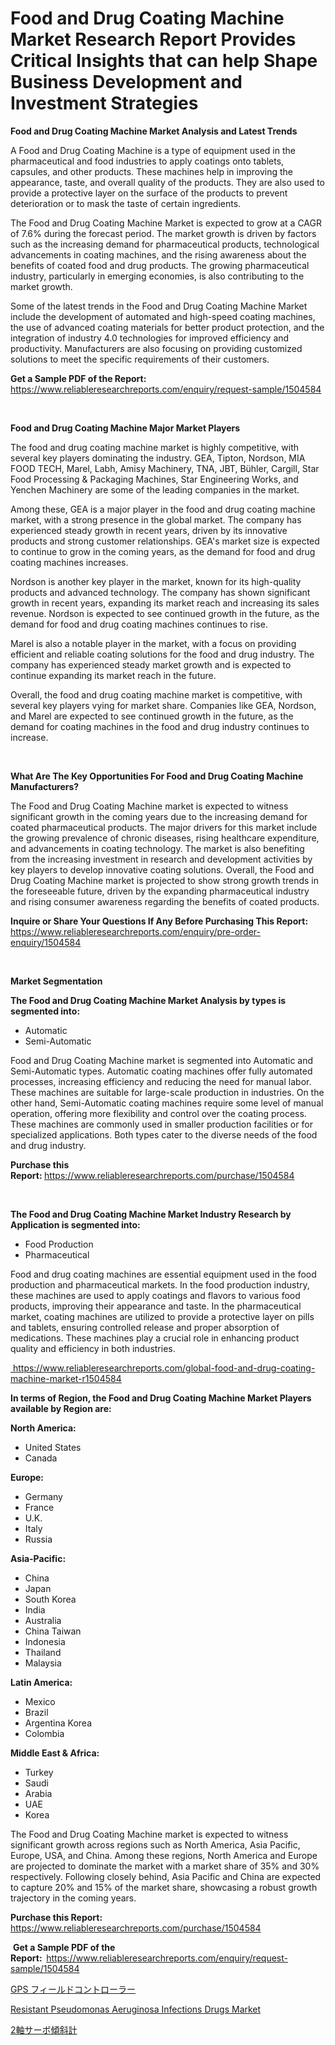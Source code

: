 <p><h1>Food and Drug Coating Machine Market Research Report Provides Critical Insights that can help Shape Business Development and Investment Strategies</h1></p><p><strong>Food and Drug Coating Machine Market Analysis and Latest Trends</strong></p>
<p><p>A Food and Drug Coating Machine is a type of equipment used in the pharmaceutical and food industries to apply coatings onto tablets, capsules, and other products. These machines help in improving the appearance, taste, and overall quality of the products. They are also used to provide a protective layer on the surface of the products to prevent deterioration or to mask the taste of certain ingredients.</p><p>The Food and Drug Coating Machine Market is expected to grow at a CAGR of 7.6% during the forecast period. The market growth is driven by factors such as the increasing demand for pharmaceutical products, technological advancements in coating machines, and the rising awareness about the benefits of coated food and drug products. The growing pharmaceutical industry, particularly in emerging economies, is also contributing to the market growth.</p><p>Some of the latest trends in the Food and Drug Coating Machine Market include the development of automated and high-speed coating machines, the use of advanced coating materials for better product protection, and the integration of industry 4.0 technologies for improved efficiency and productivity. Manufacturers are also focusing on providing customized solutions to meet the specific requirements of their customers.</p></p>
<p><strong>Get a Sample PDF of the Report:&nbsp;</strong> <a href="https://www.reliableresearchreports.com/enquiry/request-sample/1504584">https://www.reliableresearchreports.com/enquiry/request-sample/1504584</a></p>
<p>&nbsp;</p>
<p><strong>Food and Drug Coating Machine Major Market Players</strong></p>
<p><p>The food and drug coating machine market is highly competitive, with several key players dominating the industry. GEA, Tipton, Nordson, MIA FOOD TECH, Marel, Labh, Amisy Machinery, TNA, JBT, Bühler, Cargill, Star Food Processing & Packaging Machines, Star Engineering Works, and Yenchen Machinery are some of the leading companies in the market.</p><p>Among these, GEA is a major player in the food and drug coating machine market, with a strong presence in the global market. The company has experienced steady growth in recent years, driven by its innovative products and strong customer relationships. GEA's market size is expected to continue to grow in the coming years, as the demand for food and drug coating machines increases.</p><p>Nordson is another key player in the market, known for its high-quality products and advanced technology. The company has shown significant growth in recent years, expanding its market reach and increasing its sales revenue. Nordson is expected to see continued growth in the future, as the demand for food and drug coating machines continues to rise.</p><p>Marel is also a notable player in the market, with a focus on providing efficient and reliable coating solutions for the food and drug industry. The company has experienced steady market growth and is expected to continue expanding its market reach in the future.</p><p>Overall, the food and drug coating machine market is competitive, with several key players vying for market share. Companies like GEA, Nordson, and Marel are expected to see continued growth in the future, as the demand for coating machines in the food and drug industry continues to increase.</p></p>
<p>&nbsp;</p>
<p><strong>What Are The Key Opportunities For Food and Drug Coating Machine Manufacturers?</strong></p>
<p><p>The Food and Drug Coating Machine market is expected to witness significant growth in the coming years due to the increasing demand for coated pharmaceutical products. The major drivers for this market include the growing prevalence of chronic diseases, rising healthcare expenditure, and advancements in coating technology. The market is also benefiting from the increasing investment in research and development activities by key players to develop innovative coating solutions. Overall, the Food and Drug Coating Machine market is projected to show strong growth trends in the foreseeable future, driven by the expanding pharmaceutical industry and rising consumer awareness regarding the benefits of coated products.</p></p>
<p><strong>Inquire or Share Your Questions If Any Before Purchasing This Report:</strong> <a href="https://www.reliableresearchreports.com/enquiry/pre-order-enquiry/1504584">https://www.reliableresearchreports.com/enquiry/pre-order-enquiry/1504584</a></p>
<p>&nbsp;</p>
<p><strong>Market Segmentation</strong></p>
<p><strong>The Food and Drug Coating Machine Market Analysis by types is segmented into:</strong></p>
<p><ul><li>Automatic</li><li>Semi-Automatic</li></ul></p>
<p><p>Food and Drug Coating Machine market is segmented into Automatic and Semi-Automatic types. Automatic coating machines offer fully automated processes, increasing efficiency and reducing the need for manual labor. These machines are suitable for large-scale production in industries. On the other hand, Semi-Automatic coating machines require some level of manual operation, offering more flexibility and control over the coating process. These machines are commonly used in smaller production facilities or for specialized applications. Both types cater to the diverse needs of the food and drug industry.</p></p>
<p><strong>Purchase this Report:&nbsp;</strong><a href="https://www.reliableresearchreports.com/purchase/1504584">https://www.reliableresearchreports.com/purchase/1504584</a></p>
<p>&nbsp;</p>
<p><strong>The Food and Drug Coating Machine Market Industry Research by Application is segmented into:</strong></p>
<p><ul><li>Food Production</li><li>Pharmaceutical</li></ul></p>
<p><p>Food and drug coating machines are essential equipment used in the food production and pharmaceutical markets. In the food production industry, these machines are used to apply coatings and flavors to various food products, improving their appearance and taste. In the pharmaceutical market, coating machines are utilized to provide a protective layer on pills and tablets, ensuring controlled release and proper absorption of medications. These machines play a crucial role in enhancing product quality and efficiency in both industries.</p></p>
<p><a href="https://www.reliableresearchreports.com/global-food-and-drug-coating-machine-market-r1504584">&nbsp;https://www.reliableresearchreports.com/global-food-and-drug-coating-machine-market-r1504584</a></p>
<p><strong>In terms of Region, the Food and Drug Coating Machine Market Players available by Region are:</strong></p>
<p>
    <p> <strong> North America: </strong>
        <ul>
            <li>United States</li>
            <li>Canada</li>
        </ul>
        </p> 
    <p> <strong> Europe: </strong>
        <ul>
            <li>Germany</li>
            <li>France</li>
            <li>U.K.</li>
            <li>Italy</li>
            <li>Russia</li>
        </ul>
        </p> 
    <p> <strong> Asia-Pacific: </strong>
        <ul>
            <li>China</li>
            <li>Japan</li>
            <li>South Korea</li>
            <li>India</li>
            <li>Australia</li>
            <li>China Taiwan</li>
            <li>Indonesia</li>
            <li>Thailand</li>
            <li>Malaysia</li>
        </ul>
        </p> 
    <p> <strong> Latin America: </strong>
        <ul>
            <li>Mexico</li>
            <li>Brazil</li>
            <li>Argentina Korea</li>
            <li>Colombia</li>
        </ul>
        </p> 
    <p> <strong> Middle East & Africa: </strong>
        <ul>
            <li>Turkey</li>
            <li>Saudi</li>
            <li>Arabia</li>
            <li>UAE</li>
            <li>Korea</li>
        </ul>
    </p>
    </p>
<p><p>The Food and Drug Coating Machine market is expected to witness significant growth across regions such as North America, Asia Pacific, Europe, USA, and China. Among these regions, North America and Europe are projected to dominate the market with a market share of 35% and 30% respectively. Following closely behind, Asia Pacific and China are expected to capture 20% and 15% of the market share, showcasing a robust growth trajectory in the coming years.</p></p>
<p><strong>Purchase this Report: </strong><a href="https://www.reliableresearchreports.com/purchase/1504584">https://www.reliableresearchreports.com/purchase/1504584</a></p>
<p>&nbsp;<strong>Get a Sample PDF of the Report:&nbsp;&nbsp;</strong><a href="https://www.reliableresearchreports.com/enquiry/request-sample/1504584">https://www.reliableresearchreports.com/enquiry/request-sample/1504584</a></p>
<p><strong></strong></p>
<p><p><a href="https://github.com/leigh4852023/Market-Research-Report-List-1/blob/main/981353795109.md">GPS フィールドコントローラー</a></p><p><a href="https://github.com/SheilaBruen2023/Market-Research-Report-List-1/blob/main/resistant-pseudomonas-aeruginosa-infections-drugs-market.md">Resistant Pseudomonas Aeruginosa Infections Drugs Market</a></p><p><a href="https://github.com/alyle7648/Market-Research-Report-List-1/blob/main/527500895108.md">2軸サーボ傾斜計</a></p></p>